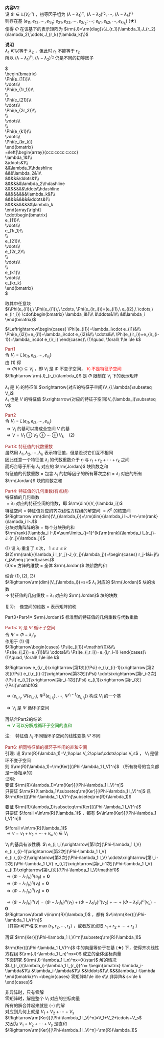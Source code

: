 **内容V2**  
设 $\Phi\in\mathbb{L}(V_\mathbb{C}^n)$ ，初等因子组为 $(\lambda-\lambda_1)^{r_1},\ (\lambda-\lambda_2)^{r_2},\ \cdots,\ (\lambda-\lambda_k)^{r_k}$  
则存在基 $(e_{11},e_{12},\cdots,e_{1r_1};\ e_{21},e_{22},\cdots,e_{2r_2};\ \cdots;\ e_{k1},e_{k2},\cdots,e_{kr_k})\ (\bigstar)$  
使得 $\Phi$ 在该基下的表示矩阵为 $\rm{J}=\rm{diag}\{J_{r_1}(\lambda_1),J_{r_2}(\lambda_2),\cdots,J_{r_k}(\lambda_k)\}$  
  
**说明**  
$\lambda_1$ 可以等于 $\lambda_2$ ，但此时 $r_1$ 不能等于 $r_2$  
所以 $(\lambda-\lambda_1)^{r_1},\ (\lambda-\lambda_2)^{r_2}$ 仍是不同的初等因子  
  
$  
\begin{bmatrix}  
\Phi(e_{11})\\\  
\vdots\\\  
\Phi(e_{1r_1})\\\  
\\\  
\Phi(e_{21})\\\  
\vdots\\\  
\Phi(e_{2r_2})\\\  
\\\  
\vdots\\\  
\\\  
\Phi(e_{k1})\\\  
\vdots\\\  
\Phi(e_{kr_k})  
\end{bmatrix}  
=\left[\begin{array}{ccc:cccc:c:ccc}  
\lambda_1&1\\\  
&\ddots&1\\\  
&&\lambda_1\\\hdashline  
&&&\lambda_2&1\\\  
&&&&&\ddots&1\\\  
&&&&&&\lambda_2\\\hdashline  
&&&&&&&\ddots\\\hdashline  
&&&&&&&&\lambda_k&1\\\  
&&&&&&&&&\ddots&1\\\  
&&&&&&&&&&\lambda_k  
\end{array}\right]  
\cdot\begin{bmatrix}  
e_{11}\\\  
\vdots\\\  
e_{1r_1}\\\  
\\\  
e_{21}\\\  
\vdots\\\  
e_{2r_2}\\\  
\\\  
\vdots\\\  
\\\  
e_{k1}\\\  
\vdots\\\  
e_{kr_k}  
\end{bmatrix}  
$  
  
取其中任意块  
$(\Phi(e_{i1}),\ \Phi(e_{i1}),\ \cdots, \Phi(e_{ir_i}))=(e_{i1},\ e_{i2},\ \cdots,\ e_{ir_i})  
\cdot\begin{bmatrix}  
\lambda_i&1\\\  
&\ddots&1\\\  
&&\lambda_i  
\end{bmatrix}$  
  
$\Leftrightarrow\begin{cases}  
\Phi(e_{i1})=\lambda_i\cdot e_{i1}&\\\  
\Phi(e_{i2})=e_{i1}+\lambda_i\cdot e_{i2}&\\\  
\cdots&\\\  
\Phi(e_{ir_i})=e_{ir_{i-1}}+\lambda_i\cdot e_{ir_i}  
\end{cases}\ (1)\quad, \forall\ 1\le i\le k$  
  
<font color=brown>Part1</font>  
令 $V_i=L(e_{i1},e_{i2},\cdots,e_{ir_i})$  
由 $(1)$ 得  
$\Rightarrow\Phi(V_i)\subseteq V_i$ ，即 $V_i$ 是 $\Phi$ 不变子空间，<font color=red> $V_i$ 不是特征子空间</font>  
$\Rightarrow \rm{J}_{r_i}(\lambda_i)$ 是 $\Phi$ 限制在 $V_i$ 下的表示矩阵  
  
$\lambda_i$ 是 $V_i$ 的特征值 $\xrightarrow{对应的特征子空间}V_{i_\lambda}\subseteq V_i$  
$\lambda_i$ 也是 $V$ 的特征值 $\xrightarrow{对应的特征子空间}V_{\lambda_i}\subseteq V$  
  
<font color=brown>Part2</font>  
令 $V_i=L(e_{i1},e_{i2},\cdots,e_{ir_i})$  
$\Rightarrow V_i$ 的基可以拼成全空间 $V$ 的基  
$\Rightarrow V=V_1\oplus V_2\oplus\cdots\oplus V_k\quad(2)$  
  
<font color=brown>Part3: 特征值的代数重数</font>  
虽然用 $\lambda_1,\lambda_2,\cdots,\lambda_k$ 表示特征值，但是没说它们互不相同  
因此任意一个特征值 $\lambda_i$ 的代数重数介于 $r_i$ 与 $r_1+r_2+\cdots+r_k$ 之间  
而巧合等于所有 $\lambda_i$ 对应的 $\rm{Jordan}$ 块阶数之和  
特征值的代数重数 $=$ 包含 $\lambda_i$ 的初等因子的所有幂次之和 $=$  $\lambda_i$ 对应的所有 $\rm{Jordan}$ 块的阶数之和  
  
<font color=brown>Part4: 特征值的几何重数(有点绕)</font>  
特征值的几何重数  
$=\lambda_i$ 对应的特征空间的维数，即 $\rm{dim}(V_{\lambda_i})$  
特征空间 $=$ 特征值对应的齐次线性方程组的解空间 $=K^n$ 的核空间  
$\Rightarrow \rm{dim}(V_{\lambda_i})=\rm{dim}(\lambda_i I-J)=n-\rm{rank}(\lambda_i I-J)$  
分块对角阵阵的秩 $=$ 每个分块秩的和  
$\rm{rank}(\lambda_i I-J)=\sum\limits_{j=1}^{k}\rm{rank}(\lambda_i I_{r_j}-J_{r_j}(\lambda_j))$  
  
$(1)$ 设 $\lambda_i$ 重复了 $s$ 次， $1\le s\le k$  
$(2)\rm{rank}(\lambda_i I_{r_j}-J_{r_j}(\lambda_j))=\begin{cases}  
r_j-1&i=j\\\  
r_j&i\neq j  
\end{cases}$  
$(3)n=$ 方阵的维数 $=$ 全体 $\rm{Jordan}$ 块阶数的和  
  
结合 $(1),(2),(3)$  
$\Rightarrow\rm{dim}(V_{\lambda_i})=s=$  $\lambda_i$ 对应的 $\rm{Jordan}$ 块的块数  
$\Rightarrow$ 特征值的几何重数 $=$  $\lambda_i$ 对应的 $\rm{Jordan}$ 块的块数  
  
复习: $\enspace$  像空间的维数 $=$ 表示矩阵的秩  
  
Part3+Part4= $\rm{Jordan}$ 标准型的特征值的几何重数与代数重数  
  
<font color=brown>Part5:  $V_i$ 是 $\Psi$ 循环子空间</font>  
令 $\Psi=\Phi-\lambda_i I_V$  
作用于 $(1)$ 得  
$\Rightarrow\begin{cases}  
\Psi(e_{i,1})=\mathbf{0}&\\\  
\Psi(e_{i,2})=e_{i1}&\\\  
\cdots&\\\  
\Psi(e_{i,r_i})=e_{i,r_i-1}  
\end{cases}\ (1)\quad, \forall\ 1\le i\le k$  
  
$\Rightarrow e_{i,r_i}\xrightarrow[第1次]{\Psi}  
e_{i,r_{i}-1}\xrightarrow[第2次]{\Psi}  
e_{i,r_{i}-2}\xrightarrow[第3次]{\Psi}  
\cdots\xrightarrow[第r_i-2次]{\Psi}  
e_{i,2}\xrightarrow[第r_i-1次]{\Psi}  
e_{i,1}\xrightarrow[第r_i次]{\Psi}\mathbf0$  
  
$\Rightarrow(e_{i,r_i},\ \Psi(e_{i,r_i}),\ \Psi^2(e_{i,r_i}),\ \cdots,\ \Psi^{r_i-1}(e_{i,r_i}))$ 构成 $V_i$ 的一个基  
  
$\Rightarrow V_i$ 是 $\Psi$ 循环子空间  
  
再结合Part2的结论  
<font color=green> $\Rightarrow V$ 可以分解成循环子空间的直和</font>  
  
注: $\enspace$ 特征值 $\lambda_i$ 不同循环子空间的线性变换 $\Psi$ 不同  
  
<font color=brown>Part6: 相同特征值的循环子空间的直和空间</font>  
引理: 设 $\rm{R}(\lambda_1)=V_1\oplus V_2\oplus\cdots\oplus V_s$ ， $V_i$ 是循环不变子空间  
则 $\rm{R}(\lambda_1)=\rm{Ker}[(\Phi-\lambda_1 I_V)^n]$ （所有符号的含义都是一脉相承的）  
证明:  
要证 $\rm{R}(\lambda_1)=\rm{Ker}[(\Phi-\lambda_1 I_V)^n]$  
只要证 $\rm{R}(\lambda_1)\subseteq\rm{Ker}[(\Phi-\lambda_1 I_V)^n]$ 且 $\rm{Ker}[(\Phi-\lambda_1 I_V)^n]\subseteq\rm{R}(\lambda_1)$  
  
要证 $\rm{R}(\lambda_1)\subseteq\rm{Ker}[(\Phi-\lambda_1 I_V)^n]$  
只要证 $\forall v\in\rm{R}(\lambda_1)$ ，都有 $v\in\rm{Ker}[(\Phi-\lambda_1 I_V)^n]$  
  
$\forall v\in\rm{R}(\lambda_1)$  
$\Rightarrow v=v_1+v_2+\cdots+v_s, v_i\in V_i$  
  
  
$V_i$ 的基具有该性质: $\ e_{i,r_i}\xrightarrow[第1次]{\Phi-\lambda_1 I_V}  
e_{i,r_{i}-1}\xrightarrow[第2次]{\Phi-\lambda_1 I_V}  
e_{i,r_{i}-2}\xrightarrow[第3次]{\Phi-\lambda_1 I_V}  
\cdots\xrightarrow[第r_i-2次]{\Phi-\lambda_1 I_V}  
e_{i,2}\xrightarrow[第r_i-1次]{\Phi-\lambda_1 I_V}  
e_{i,1}\xrightarrow[第r_i次]{\Phi-\lambda_1 I_V}\mathbf0$  
$\Rightarrow(\Phi-\lambda_1 I_V)^{r_i}(e_{ij})=\mathbf0$  
$\Rightarrow(\Phi-\lambda_1 I_V)^{r_i}(v_i)=\mathbf0$  
$\Rightarrow(\Phi-\lambda_1 I_V)^n(v_i)=\mathbf0$  
  
$\Rightarrow(\Phi-\lambda_1 I_V)^n(v)=(\Phi-\lambda_1 I_V)^n(v_1)+(\Phi-\lambda_1 I_V)^n(v_2)  
+\cdots+(\Phi-\lambda_1 I_V)^n(v_s)=\mathbf0$  
$\Rightarrow\forall v\in\rm{R}(\lambda_1)$ ，都有 $v\in\rm{Ker}[(\Phi-\lambda_1 I_V)^n]$  
（其实n可严格取 $\max\{r_1,r_2,\cdots,r_s\}$ ，或者放宽点取 $r_1+r_2+\cdots+r_s$ ）  
  
再证 $\rm{Ker}[(\Phi-\lambda_1 I_V)^n]\subseteq\rm{R}(\lambda_1)$  
  
$\rm{Ker}[(\Phi-\lambda_1 I_V)^n]$ 中的向量等价于在基 $(\bigstar)$ 下，使得齐次线性方程组 $(\rm{J}-\lambda_1 I_n)^nx=0$ 成立的全体坐标向量  
下面研究 $(\rm{J}-\lambda_1 I_n)^nx=0(\star)$ 解的情况  
$(J_{r_i}(\lambda_i)-\lambda_1 I_{r_i})^n=  
\begin{bmatrix}  
\lambda_i-\lambda&1\\\  
&\lambda_i-\lambda&1\\\  
&&\ddots&1\\\  
&&&\lambda_i-\lambda  
\end{bmatrix}^n  
=\begin{cases}  
零矩阵&1\le i\le s\\\  
非异阵& s<i\le k  
\end{cases}$  
  
非异阵时，只有零解  
零矩阵时，解是整个 $V_i$ 对应的坐标向量  
所有的解合并起来就是 $(\star)$ 的解  
对应到几何上就是 $V_1+V_2+\cdots+V_s$  
$\Rightarrow\rm{Ker}[(\Phi-\lambda_1 I_V)^n]=V_1+V_2+\cdots+V_s$  
又因为 $V_1+V_2+\cdots+V_s$ 是直和  
$\Rightarrow\rm{Ker}[(\Phi-\lambda_1 I_V)^n]=\rm{R}(\lambda_1)$  
